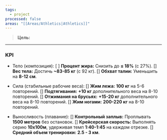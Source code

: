 ```yaml
---
tags:
  - project
processed: false
areas: "[[Areas/Athletics|Athletics]]"
---
```

> **Цель:**
---

### KPI

* Тело (композиция):
	[ ] **Процент жира:** Снизить до **≤ 18%** (с 27%).
	[] **Вес тела:** Достичь **~83-85 кг** (с 92 кг).
	[] **Обхват талии:** Уменьшить на **8-12 см**.

* Сила (стабильные рабочие веса):
	[] **Жим лежа:** **100 кг** на 5-6 повторений.
	[] **Подтягивания:** **+10 кг** дополнительного веса на 8-10 повторений.
	[] **Отжимания на брусьях:** **+15-20 кг** дополнительного веса на 8-10 повторений.
	[] **Жим ногами:** **200-220 кг** на 8-10 повторений.

* Выносливость (плавание):
	[] **Контрольный заплыв:** Проплывать **1500 метров** без остановок.
	[] **Крейсерская скорость:** Выполнять серию **10х100м**, удерживая темп **1:40-1:45** на каждом отрезке.
	[] **Средний объем тренировки:** **2.5 - 3 км**.